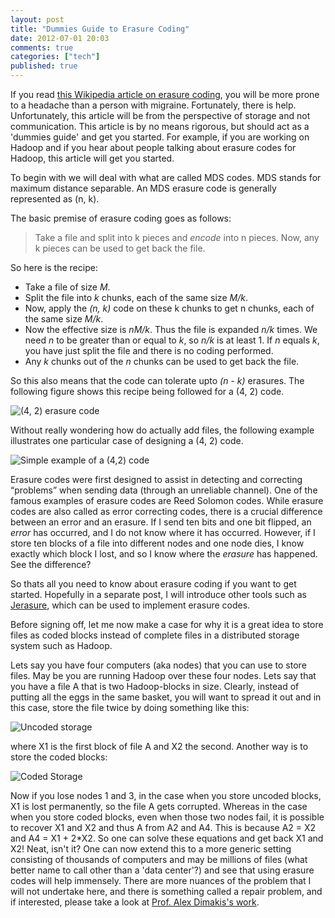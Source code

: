 ```yaml
---
layout: post
title: "Dummies Guide to Erasure Coding"
date: 2012-07-01 20:03
comments: true
categories: ["tech"]
published: true
---
```


If you read [this Wikipedia article on erasure coding](http://en.wikipedia.org/wiki/Erasure_code), you will be more prone to a headache than a person with migraine. Fortunately, there is help. Unfortunately, this article will be from the perspective of storage and not communication. This article is by no means rigorous, but should act as a 'dummies guide' and get you started. For example, if you are working on Hadoop and if you hear about people talking about erasure codes for Hadoop, this article will get you started. 

<!-- more -->

To begin with we will deal with what are called MDS codes. MDS stands for maximum distance separable. An MDS erasure code is generally represented as (n, k). 

The basic premise of erasure coding goes as follows:
> Take a file and split into k pieces and *encode* into n pieces. Now, any k pieces can be used to get back the file. 

So here is the recipe:

* Take a file of size *M*. 
* Split the file into *k* chunks, each of the same size *M/k*.
* Now, apply the *(n, k)* code on these k chunks to get n chunks, each of the same size *M/k*.
* Now the effective size is *nM/k*. Thus the file is expanded *n/k* times. We need *n* to be greater than or equal to *k*, so *n/k* is at least 1. If *n* equals *k*, you have just split the file and there is no coding performed. 
* Any *k* chunks out of the *n* chunks can be used to get back the file. 

So this also means that the code can tolerate upto *(n - k)* erasures. 
The following figure shows this recipe being followed for a (4, 2) code.

![(4, 2) erasure code](http://photos.smahesh.com/photos/i-CKfxFLT/0/S/i-CKfxFLT-S.png)

Without really wondering how do actually add files, the following example illustrates one particular case of designing a (4, 2) code. 

![Simple example of a (4,2) code](http://photos.smahesh.com/photos/i-qMZPMh2/0/S/i-qMZPMh2-S.png)

Erasure codes were first designed to assist in detecting and correcting “problems” when sending data (through an unreliable channel). One of the famous examples of erasure codes are Reed Solomon codes. While erasure codes are also called as error correcting codes, there is a crucial difference between an error and an erasure. If I send ten bits and one bit flipped, an *error* has occurred, and I do not know where it has occurred. However, if I store ten blocks of a file into different nodes and one node dies, I know exactly which block I lost, and so I know where the *erasure* has happened. See the difference?

So thats all you need to know about erasure coding if you want to get started. Hopefully in a separate post, I will introduce other tools such as [Jerasure](http://web.eecs.utk.edu/~plank/plank/papers/CS-08-627.html), which can be used to implement erasure codes. 

Before signing off, let me now make a case for why it is a great idea to store files as coded blocks instead of complete files in a distributed storage system such as Hadoop. 

Lets say you have four computers (aka nodes) that you can use to store files. May be you are running Hadoop over these four nodes. Lets say that you have a file A that is two Hadoop-blocks in size. Clearly, instead of putting all the eggs in the same basket, you will want to spread it out and in this case, store the file twice by doing something like this:

![Uncoded storage](http://photos.smahesh.com/photos/i-xGXGQcN/0/M/i-xGXGQcN-M.png)

where X1 is the first block of file A and X2 the second. Another way is to store the coded blocks:

![Coded Storage](http://photos.smahesh.com/photos/i-cVW45Bz/0/M/i-cVW45Bz-M.png)

Now if you lose nodes 1 and 3, in the case when you store uncoded blocks, X1 is lost permanently, so the file A gets corrupted. Whereas in the case when you store coded blocks, even when those two nodes fail, it is possible to recover X1 and X2 and thus A from A2 and A4. This is because A2 = X2 and A4 = X1 + 2*X2. So one can solve these equations and get back X1 and X2! Neat, isn't it? One can now extend this to a more generic setting consisting of thousands of computers and may be millions of files (what better name to call other than a 'data center'?) and see that using erasure codes will help immensely. There are more nuances of the problem that I will not undertake here, and there is something called a repair problem, and if interested, please take a look at [Prof. Alex Dimakis's work](http://users.ece.utexas.edu/~dimakis/index.html). 